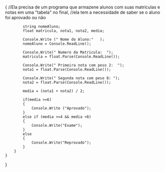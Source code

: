 
{
             //Ela precisa de um programa que armazene alunos com suas matrículas e notas em uma "tabela" no final,
            //ela tem a necessidade de saber se o aluno foi aprovado ou não

            string nomeAluno;
            float matricula, nota1, nota2, media;

            Console.Write (" Nome do Aluno:"   );
            nomeAluno = Console.ReadLine();

            Console.Write(" Numero da Matricula:  ");
            matricula = float.Parse(Console.ReadLine());

            Console.Write(" Primeira nota com peso 2:  ");
            nota1 = float.Parse(Console.ReadLine());

            Console.Write(" Segunda nota com peso 8: ");
            nota2 = float.Parse(Console.ReadLine());

            media = (nota1 + nota2) / 2;

            if(media >=6)
            {
                Console.Write ("Aprovado");
            }
            else if (media >=4 && media <6)
            {
                Console.Write("Exame");
            }
            else
            {
                Console.Write("Reprovado");
            }
        }
    }
}
